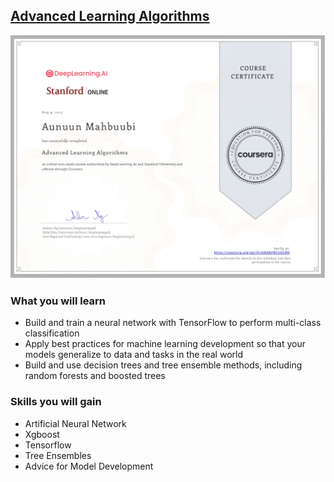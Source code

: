 ## [Advanced Learning Algorithms](https://www.coursera.org/learn/advanced-learning-algorithms?specialization=machine-learning-introduction)

![Coursera AN68QBSU6GRH](c2.jpg)

### What you will learn

- Build and train a neural network with TensorFlow to perform multi-class classification
- Apply best practices for machine learning development so that your models generalize to data and tasks in the real world
- Build and use decision trees and tree ensemble methods, including random forests and boosted trees

### Skills you will gain

- Artificial Neural Network
- Xgboost
- Tensorflow
- Tree Ensembles
- Advice for Model Development
